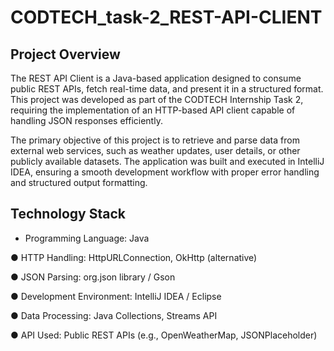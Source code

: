 # CODTECH_task-2_REST-API-CLIENT
## Project Overview
The REST API Client is a Java-based application designed to consume public REST APIs, fetch real-time data, and present it in a structured format. This project was developed as part of the CODTECH Internship Task 2, requiring the implementation of an HTTP-based API client capable of handling JSON responses efficiently.

The primary objective of this project is to retrieve and parse data from external web services, such as weather updates, user details, or other publicly available datasets. The application was built and executed in IntelliJ IDEA, ensuring a smooth development workflow with proper error handling and structured output formatting.

## Technology Stack
- Programming Language: Java

● HTTP Handling: HttpURLConnection, OkHttp (alternative)

● JSON Parsing: org.json library / Gson

● Development Environment: IntelliJ IDEA / Eclipse

● Data Processing: Java Collections, Streams API

● API Used: Public REST APIs (e.g., OpenWeatherMap, JSONPlaceholder)







